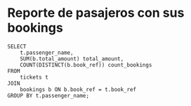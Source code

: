 # Reporte de pasajeros con sus bookings

```
SELECT
	t.passenger_name,
	SUM(b.total_amount) total_amount,
	COUNT(DISTINCT(b.book_ref)) count_bookings
FROM 
	tickets t
JOIN 
	bookings b ON b.book_ref = t.book_ref
GROUP BY t.passenger_name;
```